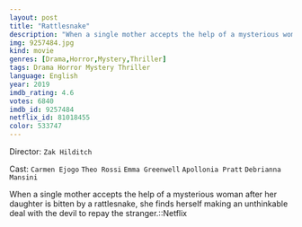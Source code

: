 ```yaml
---
layout: post
title: "Rattlesnake"
description: "When a single mother accepts the help of a mysterious woman after her daughter is bitten by a rattlesnake, she finds herself making an unthinkable deal with the devil to repay the stranger.::Netflix.."
img: 9257484.jpg
kind: movie
genres: [Drama,Horror,Mystery,Thriller]
tags: Drama Horror Mystery Thriller 
language: English
year: 2019
imdb_rating: 4.6
votes: 6840
imdb_id: 9257484
netflix_id: 81018455
color: 533747
---
```

Director: `Zak Hilditch`  

Cast: `Carmen Ejogo` `Theo Rossi` `Emma Greenwell` `Apollonia Pratt` `Debrianna Mansini` 

When a single mother accepts the help of a mysterious woman after her daughter is bitten by a rattlesnake, she finds herself making an unthinkable deal with the devil to repay the stranger.::Netflix